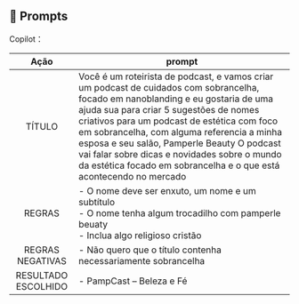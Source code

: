 ## 🧠 Prompts


Copilot：

|   Ação   | prompt                                                                                                                                                                                                                                                                         |
| :------: | ------------------------------------------------------------------------------------------------------------------------------------------------------------------------------------------------------------------------------------------------------------------------------ |
|  TÍTULO  |Você é um roteirista de podcast, e vamos criar um podcast de cuidados com sobrancelha, focado em nanoblanding e eu gostaria de uma ajuda sua para criar 5 sugestões de nomes criativos para um podcast de estética com foco em sobrancelha, com alguma referencia a minha esposa e seu salão, Pamperle Beauty O podcast vai falar sobre dicas e novidades sobre o mundo da estética focado em sobrancelha e o que está acontecendo no mercado | 
|  REGRAS | - O nome deve ser enxuto, um nome e um subtítulo <br> - O nome tenha algum trocadilho com pamperle beuaty  <br> - Inclua algo religioso cristão
|  REGRAS NEGATIVAS |- Não quero que o título contenha necessariamente sobrancelha    |
|  RESULTADO ESCOLHIDO |- PampCast – Beleza e Fé
 
